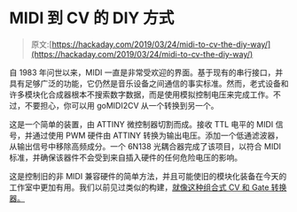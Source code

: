 # MIDI 到 CV 的 DIY 方式

> 原文:[https://hackaday.com/2019/03/24/midi-to-cv-the-diy-way/](https://hackaday.com/2019/03/24/midi-to-cv-the-diy-way/)

自 1983 年问世以来，MIDI 一直是非常受欢迎的界面。基于现有的串行接口，并具有足够广泛的功能，它仍然是音乐设备之间通信的事实标准。然而，老式设备和许多模块化合成器根本不搜索数字数据，而是使用模拟控制电压来完成工作。不过，不要担心，你可以用 goMIDI2CV 从一个转换到另一个。

这是一个简单的装置，由 ATTINY 微控制器切割而成。接收 TTL 电平的 MIDI 信号，并通过使用 PWM 硬件由 ATTINY 转换为输出电压。添加一个低通滤波器，从输出信号中移除高频成分。一个 6N138 光耦合器完成了该项目，以符合 MIDI 标准，并确保该器件不会受到来自插入硬件的任何危险电压的影响。

这是控制旧的非 MIDI 兼容硬件的简单方法，并且可能使旧的模块化装备在今天的工作室中更加有用。我们以前见过类似的构建，[就像这种组合式 CV 和 Gate 转换器。](https://hackaday.com/2017/09/30/midi-to-cvgate-the-easy-way/)